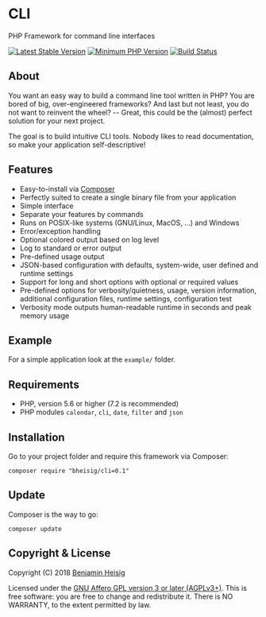 #   CLI

PHP Framework for command line interfaces

[![Latest Stable Version](https://img.shields.io/packagist/v/bheisig/cli.svg)](https://packagist.org/packages/bheisig/cli)
[![Minimum PHP Version](https://img.shields.io/badge/php-%3E%3D%205.6-8892BF.svg)](https://php.net/)
[![Build Status](https://travis-ci.org/bheisig/cli.svg?branch=master)](https://travis-ci.org/bheisig/cli)


##  About

You want an easy way to build a command line tool written in PHP? You are bored of big, over-engineered frameworks? And last but not least, you do not want to reinvent the wheel? -- Great, this could be the (almost) perfect solution for your next project.

The goal is to build intuitive CLI tools. Nobody likes to read documentation, so make your application self-descriptive!


##  Features

*   Easy-to-install via [Composer](https://getcomposer.org/)
*   Perfectly suited to create a single binary file from your application
*   Simple interface
*   Separate your features by commands
*   Runs on POSIX-like systems (GNU/Linux, MacOS, …) and Windows
*   Error/exception handling
*   Optional colored output based on log level
*   Log to standard or error output
*   Pre-defined usage output
*   JSON-based configuration with defaults, system-wide, user defined and runtime settings
*   Support for long and short options with optional or required values
*   Pre-defined options for verbosity/quietness, usage, version information, additional configuration files, runtime settings, configuration test
*   Verbosity mode outputs human-readable runtime in seconds and peak memory usage


##  Example

For a simple application look at the `example/` folder.


##  Requirements

*   PHP, version 5.6 or higher (7.2 is recommended)
*   PHP modules `calendar`, `cli`, `date`, `filter` and `json`


##  Installation

Go to your project folder and require this framework via Composer:

~~~ {.bash}
composer require "bheisig/cli=0.1"
~~~


##  Update

Composer is the way to go:

~~~ {.bash}
composer update
~~~


##  Copyright & License

Copyright (C) 2018 [Benjamin Heisig](https://benjamin.heisig.name/)

Licensed under the [GNU Affero GPL version 3 or later (AGPLv3+)](https://gnu.org/licenses/agpl.html). This is free software: you are free to change and redistribute it. There is NO WARRANTY, to the extent permitted by law.

